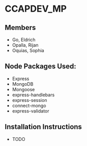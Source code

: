 # CCAPDEV_MP

## Members
- Go, Eldrich
- Opalla, Rijan
- Oquias, Sophia

## Node Packages Used: 
- Express
- MongoDB
- Mongoose
- express-handlebars
- express-session
- connect-mongo
- express-validator

## Installation Instructions 
- TODO